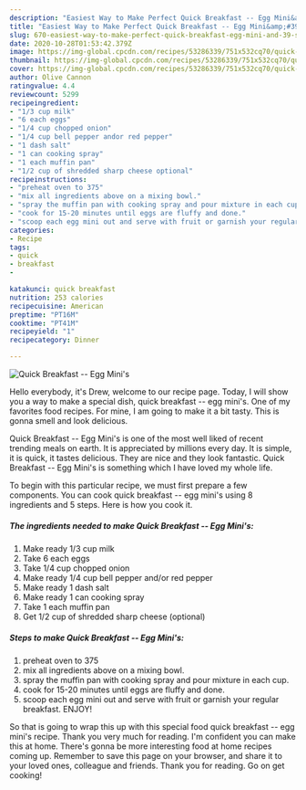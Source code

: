 ```yaml
---
description: "Easiest Way to Make Perfect Quick Breakfast -- Egg Mini&amp;#39;s"
title: "Easiest Way to Make Perfect Quick Breakfast -- Egg Mini&amp;#39;s"
slug: 670-easiest-way-to-make-perfect-quick-breakfast-egg-mini-and-39-s
date: 2020-10-28T01:53:42.379Z
image: https://img-global.cpcdn.com/recipes/53286339/751x532cq70/quick-breakfast-egg-minis-recipe-main-photo.jpg
thumbnail: https://img-global.cpcdn.com/recipes/53286339/751x532cq70/quick-breakfast-egg-minis-recipe-main-photo.jpg
cover: https://img-global.cpcdn.com/recipes/53286339/751x532cq70/quick-breakfast-egg-minis-recipe-main-photo.jpg
author: Olive Cannon
ratingvalue: 4.4
reviewcount: 5299
recipeingredient:
- "1/3 cup milk"
- "6 each eggs"
- "1/4 cup chopped onion"
- "1/4 cup bell pepper andor red pepper"
- "1 dash salt"
- "1 can cooking spray"
- "1 each muffin pan"
- "1/2 cup of shredded sharp cheese optional"
recipeinstructions:
- "preheat oven to 375"
- "mix all ingredients above on a mixing bowl."
- "spray the muffin pan with cooking spray and pour mixture in each cup."
- "cook for 15-20 minutes until eggs are fluffy and done."
- "scoop each egg mini out and serve with fruit or garnish your regular breakfast. ENJOY!"
categories:
- Recipe
tags:
- quick
- breakfast
- 

katakunci: quick breakfast  
nutrition: 253 calories
recipecuisine: American
preptime: "PT16M"
cooktime: "PT41M"
recipeyield: "1"
recipecategory: Dinner

---
```



![Quick Breakfast -- Egg Mini&#39;s](https://img-global.cpcdn.com/recipes/53286339/751x532cq70/quick-breakfast-egg-minis-recipe-main-photo.jpg)

Hello everybody, it's Drew, welcome to our recipe page. Today, I will show you a way to make a special dish, quick breakfast -- egg mini&#39;s. One of my favorites food recipes. For mine, I am going to make it a bit tasty. This is gonna smell and look delicious.

Quick Breakfast -- Egg Mini&#39;s is one of the most well liked of recent trending meals on earth. It is appreciated by millions every day. It is simple, it is quick, it tastes delicious. They are nice and they look fantastic. Quick Breakfast -- Egg Mini&#39;s is something which I have loved my whole life.




To begin with this particular recipe, we must first prepare a few components. You can cook quick breakfast -- egg mini&#39;s using 8 ingredients and 5 steps. Here is how you cook it.

<!--inarticleads1-->

##### The ingredients needed to make Quick Breakfast -- Egg Mini&#39;s:

1. Make ready 1/3 cup milk
1. Take 6 each eggs
1. Take 1/4 cup chopped onion
1. Make ready 1/4 cup bell pepper and/or red pepper
1. Make ready 1 dash salt
1. Make ready 1 can cooking spray
1. Take 1 each muffin pan
1. Get 1/2 cup of shredded sharp cheese (optional)




<!--inarticleads2-->

##### Steps to make Quick Breakfast -- Egg Mini&#39;s:

1. preheat oven to 375
1. mix all ingredients above on a mixing bowl.
1. spray the muffin pan with cooking spray and pour mixture in each cup.
1. cook for 15-20 minutes until eggs are fluffy and done.
1. scoop each egg mini out and serve with fruit or garnish your regular breakfast. ENJOY!




So that is going to wrap this up with this special food quick breakfast -- egg mini&#39;s recipe. Thank you very much for reading. I'm confident you can make this at home. There's gonna be more interesting food at home recipes coming up. Remember to save this page on your browser, and share it to your loved ones, colleague and friends. Thank you for reading. Go on get cooking!
